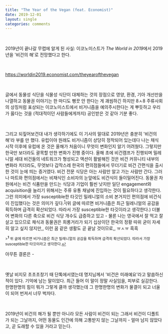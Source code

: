 ```yaml
---
title: "The Year of the Vegan (feat. Economist)"
date: 2019-12-01
layout: single
categories: comments
---
```


<br>

2019년이 끝나갈 무렵에 알게 된 사실: 이코노미스트가 <i>The World in 2019</i>에서 2019년을 '비건의 해'로 전망했다고 한다.  

<br>

<https://worldin2019.economist.com/theyearofthevegan>

<br>

글에서 동물성 식단을 식물성 식단이 대체하는 것의 장점으로 영양, 환경, 기아 개선만을 나열하고 동물권 이야기는 한 마디도 뻥끗 안 한다는 게 괘씸하긴 하지만 8ㅅ8 주류사회의 상징처럼 표상되는 이코노미스트에서 비거니즘을 예의주시한다는 게 뿌듯하고 우리가 옳다는 것을 (적대적이던 사람들에게까지) 공인받은 것 같아 기분 좋다.  

<br>

그리고 되짚어보건대 내가 생각하기에도 이 기사의 말대로 2019년은 충분히 '비건의 해'라 부를 만 했다. 유럽이야 원래도 비거니즘이 상당히 정착되어 있는데다 나는 채식 시작 이후에 유럽에 온 것은 올해가 처음이니 무엇이 변화인지 알기 어려웠다. 그렇지만 한국만 보더라도 괄목할 만한 변화가 진행 중이다. 올해 초에 비건캠프가 진행되며 밀레니얼 세대 비건들의 네트워크가 형성되고 액션이 활발해진 것은 비건 커뮤니티 내부의 변화라 치더라도, 무엇보다 갑작스레 한국의 편의점들에서 무더기로 비건 간편식을 출시한 것이 눈에 띄는 증거였다. 비건 전문 식당은 아는 사람만 알고 가는 사람만 간다. 그러나 마트와 편의점에서는 비채식인 소비자의 눈앞에도 비건식이 들이밀어진다. 동물권 차원에서는 비건 식품만을 만드는 식당과 기업이 훨씬 낫지만 일단 engagement와 acquisition을 늘리기 위해서는 주류 유통 채널에 진입하는 것이 필요하다고 생각한다. 그런 의미에서 가장 susceptible한 타깃인 밀레니얼의 소비 본거지인 편의점에 비건식이 진입했다는 것은 의미가 깊다.<sup id="a1">[1](#f1)</sup>(위 글에 따르면 비거니즘은 최근 밀레니얼의 공감을 획득하며 급격히 확산되었다. 따라서 가장 susceptible한 타깃이라고 생각한다.) 더불어 변화의 다른 축으로 비건 식당 개수도 급증하고 있고 - 물론 나는 영국에서 잘 먹고 잘 살고 있으므로 채식과 동물권은 희롱거리가 되기 십상이던 한국의 정황 따위 굳이 자세히 알고 싶지 않지만,, 이런 꿈 같은 생활도 곧 끝날 것이므로,, ㅠㅅㅠ 흑흑
<br>

<sub>><b id="f1"><sup>1</sup></b> 위 글에 따르면 비거니즘은 최근 밀레니얼의 공감을 획득하며 급격히 확산되었다. 따라서 가장 susceptible한 타깃이라고 생각한다.[↩](#a1)

아무튼 결론은 -  

<br>

옛날 비지모 초초초창기 때 단톡에서였는데 명지님께서 '비건은 미래예요'라고 말씀하신 적이 있다. 기억에 남는 말이었다. 최근 들어 이 말이 정말 사실임을, 피부로 실감한다. 한명한명의 힘이 뭐가 그렇게 클까 생각했는데 그 한명한명의 변화가 물결이 되고 너울이 되어 번져서 너무 벅차다.  

<br>

2019년이 비건의 해가 될 뿐만 아니라 모든 사람이 비건이 되는 그래서 비건이 디폴트가 되는 그날까지, 어떤 동물도 인간에 의해 고통받지 않는 그날까지 - 얼마 남지 않았다고, 곧 도래할 수 있을 거라고 믿는다.

﻿
